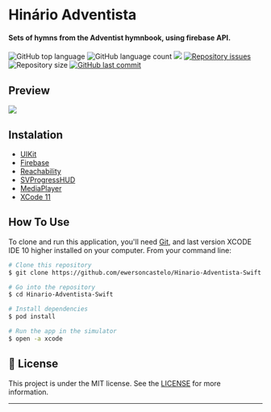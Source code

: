 <h1 align="left">
    Hinário Adventista
</h1>

<h4 align="left">
  Sets of hymns from the Adventist hymnbook, using firebase API.
</h4>

<p align="left">
<img alt="GitHub top language" src="https://img.shields.io/github/languages/top/ewersoncastelo/Hinario-Adventista-Swift.svg">
  <img alt="GitHub language count" src="https://img.shields.io/github/languages/count/ewersoncastelo/Hinario-Adventista-Swift.svg">
  <a href="https://www.codacy.com/manual/ewersoncastelo/Hinario-Adventista-Swift?utm_source=github.com&amp;utm_medium=referral&amp;utm_content=ewersoncastelo/Hinario-Adventista-Swift&amp;utm_campaign=Badge_Grade"><img src="https://api.codacy.com/project/badge/Grade/5b820f81af4545279cbfe587545c0643"/></a>
<a href="https://github.com/ewersoncastelo/Hinario-Adventista-Swift/issues">
    <img alt="Repository issues" src="https://img.shields.io/github/issues/ewersoncastelo/Hinario-Adventista-Swift.svg">
  </a>
    <img alt="Repository size" src="https://img.shields.io/github/repo-size/ewersoncastelo/Hinario-Adventista-Swift.svg">
  <a href="https://github.com/ewersoncastelo/Hinario-Adventista-Swift/commits/master">
    <img alt="GitHub last commit" src="https://img.shields.io/github/last-commit/ewersoncastelo/Hinario-Adventista-Swift.svg">
  </a>
</p>

## Preview

![](hinario-adv.gif)

## Instalation

-   [UIKit](https://developer.apple.com/documentation/uikit)
-   [Firebase](https://firebase.google.com/)
-   [Reachability](https://github.com/ashleymills/Reachability.swift)
-   [SVProgressHUD](https://github.com/SVProgressHUD/SVProgressHUD)
-   [MediaPlayer](https://developer.apple.com/documentation/mediaplayer/)
-   [XCode 11][vc]

## How To Use

To clone and run this application, you'll need [Git](https://git-scm.com), and last version XCODE IDE 10 higher installed on your computer. From your command line:

```bash
# Clone this repository
$ git clone https://github.com/ewersoncastelo/Hinario-Adventista-Swift

# Go into the repository
$ cd Hinario-Adventista-Swift

# Install dependencies
$ pod install

# Run the app in the simulator
$ open -a xcode
```

## :memo: License
This project is under the MIT license. See the [LICENSE](https://github.com/ewersoncastelo/Hinario-Adventista-Swift/blob/master/LICENSE) for more information.

---

[vc]: https://developer.apple.com/documentation/xcode_release_notes/xcode_11_release_notes
